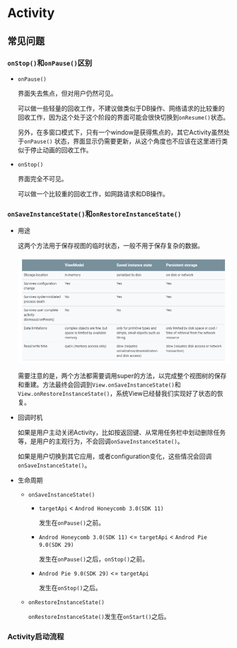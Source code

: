 # Activity

## 常见问题

### `onStop()`和`onPause()`区别

* `onPause()`

  界面失去焦点，但对用户仍然可见。

  可以做一些轻量的回收工作，不建议做类似于DB操作、网络请求的比较重的回收工作，因为这个处于这个阶段的界面可能会很快切换到`onResume()`状态。

  另外，在多窗口模式下，只有一个window是获得焦点的，其它Activity虽然处于`onPause()` 状态，界面显示仍需要更新，从这个角度也不应该在这里进行类似于停止动画的回收工作。

* `onStop()`

  界面完全不可见。

  可以做一个比较重的回收工作，如网路请求和DB操作。



### `onSaveInstanceState()`和`onRestoreInstanceState()`

* 用途

  这两个方法用于保存视图的临时状态，一般不用于保存复杂的数据。

  ![](./images/options_for_preserving_ui_state.png)
  
  需要注意的是，两个方法都需要调用super的方法，以完成整个视图树的保存和重建。方法最终会回调到`View.onSaveInstanceState()`和`View.onRestoreInstanceState()`，系统View已经替我们实现好了状态的恢复。

* 回调时机

  如果是用户主动关闭Activity，比如按返回键、从常用任务栏中划动删除任务等，是用户的主观行为，不会回调`onSaveInstanceState()`。

  如果是用户切换到其它应用，或者configuration变化，这些情况会回调`onSaveInstanceState()`。

* 生命周期

  * `onSaveInstanceState()`

    * `targetApi` < `Androd Honeycomb 3.0(SDK 11)`

      发生在`onPause()`之前。

    * `Androd Honeycomb 3.0(SDK 11)` <=  `targetApi` < `Androd Pie 9.0(SDK 29)`

      发生在`onPause()`之后，`onStop()`之前。

    * `Androd Pie 9.0(SDK 29)` <= `targetApi`

      发生在`onStop()`之后。

  * `onRestoreInstanceState()`

    `onRestoreInstanceState()`发生在`onStart()`之后。



### Activity启动流程



